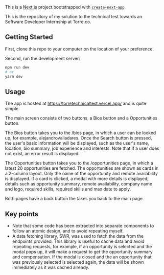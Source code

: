 This is a [Next.js](https://nextjs.org/) project bootstrapped with [`create-next-app`](https://github.com/vercel/next.js/tree/canary/packages/create-next-app).

This is the repository of my solution to the technical test towards an Software Developer Internship at Torre.co.

## Getting Started

First, clone this repo to your computer on the location of your preference.

Second, run the development server:

```bash
npm run dev
# or
yarn dev
```

## Usage

The app is hosted at https://torretechnicaltest.vercel.app/ and is quite simple.

The main screen consists of two buttons, a Bios button and a Opportunities button.

The Bios button takes you to the /bios page, in which a user can be looked up, for example, alejandrovalladares. Once the Search button is pressed, the user's basic information will be displayed, such as the user's name, location, bio summary, job experience and interests. Note that if a user does not exist, an error result is displayed.

The Opportunities button takes you to the /opportunities page, in which a latest 20 opportunities are fetched. The opportunities are shown as cards in a 2-column layout. Only the name of the opportunity and remote availability is displayed. If a card is clicked, a modal with more details is displayed, details such as opportunity summary, remote availability, company name and logo, required skills, required skills and max date to apply.

Both pages have a back button the takes you back to the main page.

## Key points

- Note that some code has been extracted into separate components to follow an atomic design, and to avoid repeating myself.
- A data fetching library, SWR, was used to fetch the data from the endpoints provided. This library is useful to cache data and avoid repeating requests, for example, if an opportunity is selected and the modal pops up, it will make a request to get the opportunity summary and compensation. If the modal is closed and the an opportunity that was previously selected is selected again, the data will be shown immediately as it was cached already.
